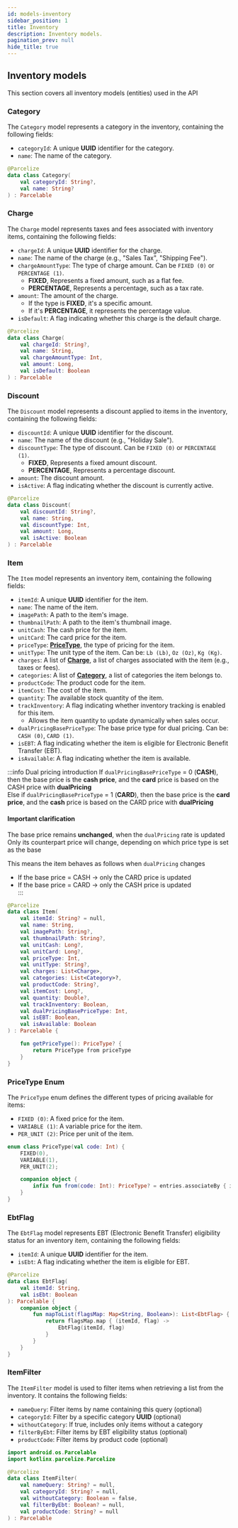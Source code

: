 ```yaml
---
id: models-inventory
sidebar_position: 1
title: Inventory
description: Inventory models.
pagination_prev: null
hide_title: true
---
```


## Inventory models

This section covers all inventory  models (entities) used in the API

### Category

The `Category` model represents a category in the inventory, containing the following fields:

- `categoryId`: A unique **UUID** identifier for the category.
- `name`: The name of the category.

```kotlin
@Parcelize
data class Category(
    val categoryId: String?,
    val name: String?
) : Parcelable
```

### Charge

The `Charge` model represents taxes and fees associated with inventory items, containing the following fields:

- `chargeId`: A unique **UUID** identifier for the charge.
- `name`: The name of the charge (e.g., "Sales Tax", "Shipping Fee").
- `chargeAmountType`: The type of charge amount. Can be `FIXED (0)` or `PERCENTAGE (1)`.
  - **FIXED**, Represents a fixed amount, such as a flat fee.  
  - **PERCENTAGE**, Represents a percentage, such as a tax rate.
- `amount`: The amount of the charge.  
  - If the type is **FIXED**, it's a specific amount.  
  - If it's **PERCENTAGE**, it represents the percentage value.
- `isDefault`: A flag indicating whether this charge is the default charge.

```kotlin
@Parcelize
data class Charge(
    val chargeId: String?,
    val name: String,
    val chargeAmountType: Int,
    val amount: Long,
    val isDefault: Boolean
) : Parcelable
```

### Discount

The `Discount` model represents a discount applied to items in the inventory, containing the following fields:

- `discountId`: A unique **UUID** identifier for the discount.
- `name`: The name of the discount (e.g., "Holiday Sale").
- `discountType`: The type of discount. Can be `FIXED (0)` or `PERCENTAGE (1)`.
  - **FIXED**, Represents a fixed amount discount.  
  - **PERCENTAGE**, Represents a percentage discount.  
- `amount`: The discount amount.
- `isActive`: A flag indicating whether the discount is currently active.

```kotlin
@Parcelize
data class Discount(
    val discountId: String?,
    val name: String,
    val discountType: Int,
    val amount: Long,
    val isActive: Boolean
) : Parcelable
```

### Item

The `Item` model represents an inventory item, containing the following fields:

- `itemId`: A unique **UUID** identifier for the item.
- `name`: The name of the item.
- `imagePath`: A path to the item's image.
- `thumbnailPath`: A path to the item's thumbnail image.
- `unitCash`: The cash price for the item.
- `unitCard`: The card price for the item.
- `priceType`: [**PriceType**](#pricetype-enum), the type of pricing for the item. 
- `unitType`: The unit type of the item. Can be: `Lb (Lb)`, `Oz (Oz)`, `Kg (Kg)`.
- `charges`: A list of [**Charge**](#charge), a list of charges associated with the item (e.g., taxes or fees).
- `categories`: A list of [**Category**](#category), a list of categories the item belongs to.
- `productCode`: The product code for the item.
- `itemCost`: The cost of the item.
- `quantity`: The available stock quantity of the item.
- `trackInventory`: A flag indicating whether inventory tracking is enabled for this item.
  - Allows the item quantity to update dynamically when sales occur.
- `dualPricingBasePriceType`: The base price type for dual pricing. Can be: `CASH (0)`, `CARD (1)`.
- `isEBT`: A flag indicating whether the item is eligible for Electronic Benefit Transfer (EBT).
- `isAvailable`: A flag indicating whether the item is available.

:::info Dual pricing introduction
If `dualPricingBasePriceType` = 0 (**CASH**), then the base price is the **cash price**, and the **card** price is based on the CASH price with **dualPricing**  
Else if `dualPricingBasePriceType` = 1 (**CARD**), then the base price is the **card price**, and the **cash** price is based on the CARD price with **dualPricing**

#### Important clarification
The base price remains **unchanged**, when the `dualPricing` rate is updated  
Only its counterpart price will change, depending on which price type is set as the base  

This means the item behaves as follows when `dualPricing` changes
- If the base price = CASH → only the CARD price is updated  
- If the base price = CARD → only the CASH price is updated  
:::

```kotlin
@Parcelize
data class Item(
    val itemId: String? = null,
    val name: String,
    val imagePath: String?,
    val thumbnailPath: String?,
    val unitCash: Long?,
    val unitCard: Long?,
    val priceType: Int,
    val unitType: String?,
    val charges: List<Charge>,
    val categories: List<Category>?,
    val productCode: String?,
    val itemCost: Long?,
    val quantity: Double?,
    val trackInventory: Boolean,
    val dualPricingBasePriceType: Int,
    val isEBT: Boolean,
    val isAvailable: Boolean
) : Parcelable {

    fun getPriceType(): PriceType? {
        return PriceType from priceType
    }
}
```

### PriceType Enum

The `PriceType` enum defines the different types of pricing available for items:

- `FIXED (0)`: A fixed price for the item.
- `VARIABLE (1)`: A variable price for the item.
- `PER_UNIT (2)`: Price per unit of the item.

```kotlin
enum class PriceType(val code: Int) {
    FIXED(0),
    VARIABLE(1),
    PER_UNIT(2);

    companion object {
        infix fun from(code: Int): PriceType? = entries.associateBy { it.code }[code]
    }
}
```

### EbtFlag

The `EbtFlag` model represents EBT (Electronic Benefit Transfer) eligibility status for an inventory item, containing the following fields:

- `itemId`: A unique **UUID** identifier for the item.
- `isEbt`: A flag indicating whether the item is eligible for EBT.

```kotlin
@Parcelize
data class EbtFlag(
    val itemId: String,
    val isEbt: Boolean
): Parcelable {
    companion object {
        fun mapToList(flagsMap: Map<String, Boolean>): List<EbtFlag> {
            return flagsMap.map { (itemId, flag) ->
                EbtFlag(itemId, flag)
            }
        }
    }
}
```

### ItemFilter

The `ItemFilter` model is used to filter items when retrieving a list from the inventory. It contains the following fields:

- `nameQuery`: Filter items by name containing this query (optional)  
- `categoryId`: Filter by a specific category **UUID** (optional)  
- `withoutCategory`: If true, includes only items without a category  
- `filterByEbt`: Filter items by EBT eligibility status (optional)  
- `productCode`: Filter items by product code (optional)  

```kotlin
import android.os.Parcelable
import kotlinx.parcelize.Parcelize

@Parcelize
data class ItemFilter(
    val nameQuery: String? = null,
    val categoryId: String? = null,
    val withoutCategory: Boolean = false,
    val filterByEbt: Boolean? = null,
    val productCode: String? = null
) : Parcelable
```